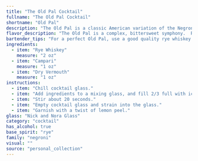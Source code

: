 ```yaml
---
title: "The Old Pal Cocktail"
fullname: "The Old Pal Cocktail"
shortname: "Old Pal"
description: "The Old Pal is a classic American variation of the Negroni, belonging to the esteemed family of bitter, spirit-forward cocktails. Its origins trace back to the 1930s, likely originating in the United States during the Prohibition era. "
flavor_description: "The Old Pal is a complex, bittersweet symphony.  Rye whiskey provides a spicy backbone, while Campari adds a sharp, herbal bitterness. Dry vermouth contributes a dry, floral note that rounds out the flavor, creating a balanced and sophisticated cocktail with a lingering, slightly bitter finish. "
bartender_tips: "For a perfect Old Pal, use a good quality rye whiskey and a dry vermouth with a hint of bitterness.  Chill all your ingredients beforehand, as this will help the drink stay cold and refreshing.  Use a barspoon to carefully stir the ingredients with ice, ensuring a well-balanced cocktail.  Strain into a chilled coupe glass, garnish with an orange peel, and enjoy! "
ingredients:
  - item: "Rye Whiskey"
    measure: "2 oz"
  - item: "Campari"
    measure: "1 oz"
  - item: "Dry Vermouth"
    measure: "1 oz"
instructions:
  - item: "Chill cocktail glass."
  - item: "Add ingredients to a mixing glass, and fill 2/3 full with ice."
  - item: "Stir about 20 seconds."
  - item: "Empty cocktail glass and strain into the glass."
  - item: "Garnish with a twist of lemon peel."
glass: "Nick and Nora Glass"
category: "cocktail"
has_alcohol: true
base_spirit: "rye"
family: "negroni"
visual: ""
source: "personal_collection"
---
```


